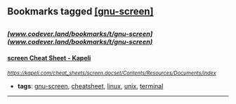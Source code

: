 ## Bookmarks tagged [[gnu-screen]](https://www.codever.land/search?q=[gnu-screen])

_<sup><sup>[www.codever.land/bookmarks/t/gnu-screen](www.codever.land/bookmarks/t/gnu-screen)</sup></sup>_
---
#### [screen Cheat Sheet - Kapeli](https://kapeli.com/cheat_sheets/screen.docset/Contents/Resources/Documents/index)
_<sup>https://kapeli.com/cheat_sheets/screen.docset/Contents/Resources/Documents/index</sup>_

* **tags**: [gnu-screen](../tagged/gnu-screen.md), [cheatsheet](../tagged/cheatsheet.md), [linux](../tagged/linux.md), [unix](../tagged/unix.md), [terminal](../tagged/terminal.md)
---

